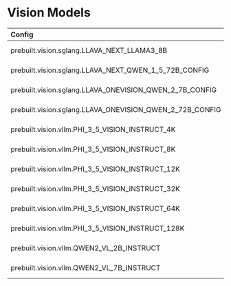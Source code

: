 # Vision Models

| Config                                                   | Huggingface Link                                             | context_length | min_azure_ep_type_gpu          | min_aws_ep_type_gpu           |
|:---------------------------------------------------------|:-------------------------------------------------------------|:---------------|:-------------------------------|:------------------------------|
| prebuilt.vision.sglang.LLAVA_NEXT_LLAMA3_8B              | https://huggingface.co/lmms-lab/llama3-llava-next-8b         | Default        | GPU_LARGE [A100_80Gx1 80GB]    | MULTIGPU_MEDIUM [A10Gx4 96GB] |
| prebuilt.vision.sglang.LLAVA_NEXT_QWEN_1_5_72B_CONFIG    | https://huggingface.co/lmms-lab/llama3-llava-next-8b         | Default        | GPU_LARGE_2 [A100_80Gx2 160GB] | GPU_MEDIUM_8 [A10Gx8 192GB]   |
| prebuilt.vision.sglang.LLAVA_ONEVISION_QWEN_2_7B_CONFIG  | https://huggingface.co/lmms-lab/llava-onevision-qwen2-7b-ov  | Default        | GPU_LARGE [A100_80Gx1 80GB]    | MULTIGPU_MEDIUM [A10Gx4 96GB] |
| prebuilt.vision.sglang.LLAVA_ONEVISION_QWEN_2_72B_CONFIG | https://huggingface.co/lmms-lab/llava-onevision-qwen2-72b-ov | Default        | GPU_LARGE_2 [A100_80Gx2 160GB] | GPU_MEDIUM_8 [A10Gx8 192GB]   |
| prebuilt.vision.vllm.PHI_3_5_VISION_INSTRUCT_4K          | https://huggingface.co/microsoft/Phi-3.5-vision-instruct     | 4096           | GPU_SMALL [T4x1 16GB]          | GPU_SMALL [T4x1 16GB]         |
| prebuilt.vision.vllm.PHI_3_5_VISION_INSTRUCT_8K          | https://huggingface.co/microsoft/Phi-3.5-vision-instruct     | 8192           | GPU_SMALL [T4x1 16GB]          | GPU_SMALL [T4x1 16GB]         |
| prebuilt.vision.vllm.PHI_3_5_VISION_INSTRUCT_12K         | https://huggingface.co/microsoft/Phi-3.5-vision-instruct     | 12000          | GPU_LARGE [A100_80Gx1 80GB]    | GPU_MEDIUM [A10Gx1 24GB]      |
| prebuilt.vision.vllm.PHI_3_5_VISION_INSTRUCT_32K         | https://huggingface.co/microsoft/Phi-3.5-vision-instruct     | 32000          | GPU_LARGE [A100_80Gx1 80GB]    | MULTIGPU_MEDIUM [A10Gx4 96GB] |
| prebuilt.vision.vllm.PHI_3_5_VISION_INSTRUCT_64K         | https://huggingface.co/microsoft/Phi-3.5-vision-instruct     | 64000          | GPU_LARGE [A100_80Gx1 80GB]    | MULTIGPU_MEDIUM [A10Gx4 96GB] |
| prebuilt.vision.vllm.PHI_3_5_VISION_INSTRUCT_128K        | https://huggingface.co/microsoft/Phi-3.5-vision-instruct     | Default        | GPU_LARGE_2 [A100_80Gx2 160GB] | GPU_MEDIUM_8 [A10Gx8 192GB]   |
| prebuilt.vision.vllm.QWEN2_VL_2B_INSTRUCT                | https://huggingface.co/Qwen/Qwen2-VL-2B-Instruct             | Default        | GPU_LARGE [A100_80Gx1 80GB]    | GPU_MEDIUM [A10Gx1 24GB]      |
| prebuilt.vision.vllm.QWEN2_VL_7B_INSTRUCT                | https://huggingface.co/Qwen/Qwen2-VL-7B-Instruct             | Default        | GPU_LARGE [A100_80Gx1 80GB]    | MULTIGPU_MEDIUM [A10Gx4 96GB] |